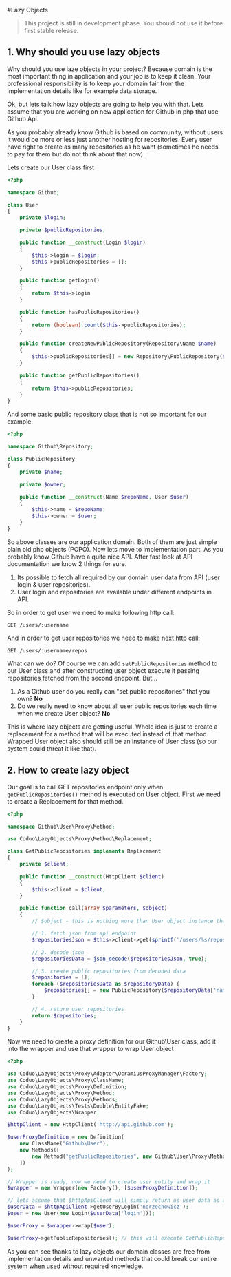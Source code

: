 #Lazy Objects

> This project is still in development phase. You should not use it before first stable release.

## 1. Why should you use lazy objects

Why should you use laze objects in your project?
Because domain is the most important thing in application and your job is to keep it clean.
Your professional responsibility is to keep your domain fair from the implementation details like
for example data storage.

Ok, but lets talk how lazy objects are going to help you with that.
Lets assume that you are working on new application for Github in php that use Github Api.

As you probably already know Github is based on community, without users it would be more or less just another hosting
for repositories. Every user have right to create as many repositories as he want (sometimes he needs to pay for them but
do not think about that now).

Lets create our User class first

```php
<?php

namespace Github;

class User
{
    private $login;

    private $publicRepositories;

    public function __construct(Login $login)
    {
        $this->login = $login;
        $this->publicRepositories = [];
    }

    public function getLogin()
    {
        return $this->login
    }

    public function hasPublicRepositories()
    {
        return (boolean) count($this->publicRepositories);
    }

    public function createNewPublicRepository(Repository\Name $name)
    {
        $this->publicRepositories[] = new Repository\PublicRepository($name, $this);
    }

    public function getPublicRepositories()
    {
        return $this->publicRepositories;
    }
}

```

And some basic public repository class that is not so important for our example.

```php
<?php

namespace Github\Repository;

class PublicRepository
{
    private $name;

    private $owner;

    public function __construct(Name $repoName, User $user)
    {
        $this->name = $repoName;
        $this->owner = $user;
    }
}

```

So above classes are our application domain. Both of them are just simple plain old php objects (POPO).
Now lets move to implementation part.
As you probably know Github have a quite nice API. After fast look at API documentation we know 2 things for sure.

1. Its possible to fetch all required by our domain user data from API (user login & user repositories).
2. User login and repositories are available under different endpoints in API.

So in order to get user we need to make following http call:
```
GET /users/:username
```

And in order to get user repositories we need to make next http call:
```
GET /users/:username/repos
```

What can we do? Of course we can add ```setPublicRepositories``` method to our User class and after constructing
user object execute it passing repositories fetched from the second endpoint. But...

1. As a Github user do you really can "set public repositories" that you own? **No**
2. Do we really need to know about all user public repositories each time when we create User object? **No**

This is where lazy objects are getting useful.
Whole idea is just to create a replacement for a method that will be executed instead of that method.
Wrapped User object also should still be an instance of User class (so our system could threat it like that).

## 2. How to create lazy  object

Our goal is to call GET repositories endpoint only when ``getPublicRepositories()`` method is executed on User object.
First we need to create a Replacement for that method.

```php
<?php

namespace Github\User\Proxy\Method;

use Coduo\LazyObjects\Proxy\Method\Replacement;

class GetPublicRepositories implements Replacement
{
    private $client;

    public function __construct(HttpClient $client)
    {
        $this->client = $client;
    }

    public function call(array $parameters, $object)
    {
        // $object - this is nothing more than User object instance that is "lazy"

        // 1. fetch json from api endpoint
        $repositoriesJson = $this->client->get(sprintf('/users/%s/repos', (string) $object->getLogin()));

        // 2. decode json
        $repositoriesData = json_decode($repositoriesJson, true);

        // 3. create public repositories from decoded data
        $repositories = [];
        foreach ($repositoriesData as $repositoryData) {
            $repositories[] = new PublicRepository($repositoryData['name'], $object);
        }

        // 4. return user repositories
        return $repositories;
    }
}
```

Now we need to create a proxy definition for our Github\User class, add it into the wrapper and use that wrapper to wrap User object

```php
<?php

use Coduo\LazyObjects\Proxy\Adapter\OcramiusProxyManager\Factory;
use Coduo\LazyObjects\Proxy\ClassName;
use Coduo\LazyObjects\Proxy\Definition;
use Coduo\LazyObjects\Proxy\Method;
use Coduo\LazyObjects\Proxy\Methods;
use Coduo\LazyObjects\Tests\Double\EntityFake;
use Coduo\LazyObjects\Wrapper;

$httpClient = new HttpClient('http://api.github.com');

$userProxyDefinition = new Definition(
    new ClassName("Github\User"),
    new Methods([
        new Method("getPublicRepositories", new Github\User\Proxy\Method\GetPublicRepositories($httpClient))
    ])
);

// Wrapper is ready, now we need to create user entity and wrap it
$wrapper = new Wrapper(new Factory(), [$userProxyDefinition]);

// lets assume that $httpApiClient will simply return us user data as an array.
$userData = $httpApiClient->getUserByLogin('norzechowicz');
$user = new User(new Login($userData['login']));

$userProxy = $wrapper->wrap($user);

$userProxy->getPublicRepositories(); // this will execute GetPublicRepositories::call method
```

As you can see thanks to lazy objects our domain classes are free from implementation details and unwanted methods
that could break our entire system when used without required knowledge.

